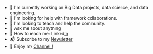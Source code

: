 
* 🎯 I'm currently working on Big Data projects, data science, and data engineering.
* 👀 I'm looking for help with framework collaborations.
* 🌱 I'm looking to teach and help the community.
* 💫 Ask me about anything
* 📌 How to reach me: Linked[In](https://www.linkedin.com/in/elvis-monteiro/) 
* 📬 Subscribe to my [Newsletter](https://medium.com/@elvis./about)
* 🎥 Enjoy my [Channel !](https://www.youtube.com/@ElvisDelmore)






















<!--- 📊 Tableau Portfolio: https://public.tableau.com/app/profile/elvismonteiro--->  
<!---- 📫 How to reach me:
<!---Acesso direto para social links--->
<!---<a href="https://www.linkedin.com/in/elvis-monteiro/" target="_blank">
<!---<img align="center" src="https://img.shields.io/badge/-ElvisM.-05122A?style=flat&logo=linkedin" alt="linkedin"/>--->
<!---<!---<a href="https://www.instagram.com/elvisdelmore/" target="_blank">
<!---<img align="center" src="https://img.shields.io/badge/-ElvisM.-05122A?style=flat&logo=instagram" alt="instagram"/> --->
<!---<a href="https://www.youtube.com/channel/UCQENKLCa8qvzsD-IKvhpyZA" target="_blank">
<img align="center" src="https://img.shields.io/badge/-ElvisM.-05122A?style=flat&logo=youtube" alt="youtube"/>
<!---<!https://tabsoft.co/3RS1aNh/>--->
<!------ 👋 Hi, I’m Elvis Monteiro 
<!---📫 How to reach me on 💞️ I’m looking to collaborate on ▶️ 
ElvisRock/ElvisRock is a ✨ special ✨ repository because its `README.md` (this file) appears on your GitHub profile.
You can click the Preview link to take a look at your changes.
--->
